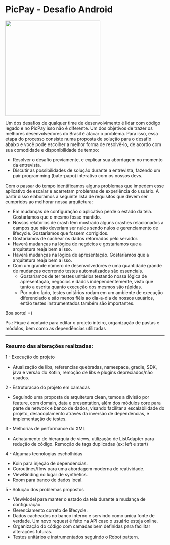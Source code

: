 # PicPay - Desafio Android

<img src="https://github.com/mobilepicpay/desafio-android/blob/master/desafio-picpay.gif" width="300"/>

Um dos desafios de qualquer time de desenvolvimento é lidar com código legado e no PicPay isso não é diferente. Um dos objetivos de trazer os melhores desenvolvedores do Brasil é atacar o problema. Para isso, essa etapa do processo consiste numa proposta de solução para o desafio abaixo e você pode escolher a melhor forma de resolvê-lo, de acordo com sua comodidade e disponibilidade de tempo:
- Resolver o desafio previamente, e explicar sua abordagem no momento da entrevista.
- Discutir as possibilidades de solução durante a entrevista, fazendo um pair programming (bate-papo) interativo com os nossos devs.

Com o passar do tempo identificamos alguns problemas que impedem esse aplicativo de escalar e acarretam problemas de experiência do usuário. A partir disso elaboramos a seguinte lista de requisitos que devem ser cumpridos ao melhorar nossa arquitetura:

- Em mudanças de configuração o aplicativo perde o estado da tela. Gostaríamos que o mesmo fosse mantido.
- Nossos relatórios de crash têm mostrado alguns crashes relacionados a campos que não deveriam ser nulos sendo nulos e gerenciamento de lifecycle. Gostaríamos que fossem corrigidos.
- Gostaríamos de cachear os dados retornados pelo servidor.
- Haverá mudanças na lógica de negócios e gostaríamos que a arquitetura reaja bem a isso.
- Haverá mudanças na lógica de apresentação. Gostaríamos que a arquitetura reaja bem a isso.
- Com um grande número de desenvolvedores e uma quantidade grande de mudanças ocorrendo testes automatizados são essenciais.
  - Gostaríamos de ter testes unitários testando nossa lógica de apresentação, negócios e dados independentemente, visto que tanto a escrita quanto execução dos mesmos são rápidas.
  - Por outro lado, testes unitários rodam em um ambiente de execução diferenciado e são menos fiéis ao dia-a-dia de nossos usuários, então testes instrumentados também são importantes.

Boa sorte! =)

Ps.: Fique à vontade para editar o projeto inteiro, organização de pastas e módulos, bem como as dependências utilizadas

<hr />

### Resumo das alterações realizadas:

1 - Execução do projeto
 - Atualização de libs, referencias quebradas, namespace, gradle, SDK, java e versão do Kotlin, remoção de libs e plugins depreciados/não usados.

2 - Estruturacao do projeto em camadas
- Seguindo uma proposta de arquitetura clean, temos a divisão por feature, com domain, data e presentation, além dos módulos core para parte de network e banco de dados, visando facilitar a escalabilidade do projeto, desacoplamento através da inversão de dependencias, e implementação de testes.

3 - Melhorias de performance do XML
- Achatamento de hierarquia de views, utilização de ListAdapter para redução de código. Remoção de tags duplicadas (ex: left e start)

4 - Algumas tecnologias escholhidas
- Koin para injeção de dependencias.
- Coroutines/flow para uma abordagem moderna de reatividade.
- ViewBinding no lugar de synthetics.
- Room para banco de dados local.

5 - Solução dos problemas propostos
- ViewModel para manter o estado da tela durante a mudança de configuração.
- Gerenciamento correto de lifecycle.
- Dados cacheados no banco interno e servindo como unica fonte de verdade. Um novo request é feito na API caso o usuário esteja online.
- Organização do código com camadas bem definidas para facilitar alterações futuras.
- Testes unitários e instrumentados seguindo o Robot pattern.
